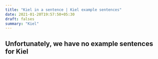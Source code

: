```yaml
---
title: "Kiel in a sentence | Kiel example sentences"
date: 2021-01-20T19:57:50+05:30
draft: falses
summary: "Kiel"
---
```

## Unfortunately, we have no example sentences for Kiel                 
